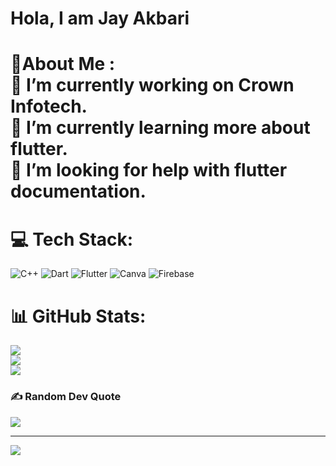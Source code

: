 # Hola, I am Jay Akbari
# 💫About Me :<br>🔭 I’m currently working on Crown Infotech.<br>🌱 I’m currently learning more about flutter.<br>🤔 I’m looking for help with flutter documentation.


# 💻 Tech Stack:
![C++](https://img.shields.io/badge/c++-%2300599C.svg?style=for-the-badge&logo=c%2B%2B&logoColor=white) ![Dart](https://img.shields.io/badge/dart-%230175C2.svg?style=for-the-badge&logo=dart&logoColor=white) ![Flutter](https://img.shields.io/badge/Flutter-%2302569B.svg?style=for-the-badge&logo=Flutter&logoColor=white) ![Canva](https://img.shields.io/badge/Canva-%2300C4CC.svg?style=for-the-badge&logo=Canva&logoColor=white) ![Firebase](https://img.shields.io/badge/firebase-%23039BE5.svg?style=for-the-badge&logo=firebase)
# 📊 GitHub Stats:
![](https://github-readme-stats.vercel.app/api?username=jayakbari1&theme=dark&hide_border=false&include_all_commits=false&count_private=false)<br/>
![](https://github-readme-streak-stats.herokuapp.com/?user=jayakbari1&theme=dark&hide_border=false)<br/>
![](https://github-readme-stats.vercel.app/api/top-langs/?username=jayakbari1&theme=dark&hide_border=false&include_all_commits=false&count_private=false&layout=compact)

### ✍️ Random Dev Quote
![](https://quotes-github-readme.vercel.app/api?type=horizontal&theme=radical)

---
[![](https://visitcount.itsvg.in/api?id=jayakbari1&icon=0&color=0)](https://visitcount.itsvg.in)

<!-- Proudly created with GPRM ( https://gprm.itsvg.in ) -->

